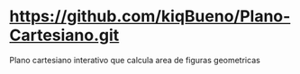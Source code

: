 # https://github.com/kiqBueno/Plano-Cartesiano.git
Plano cartesiano interativo que calcula area de figuras geometricas
